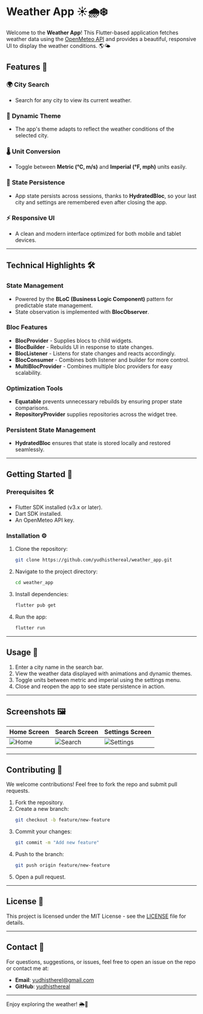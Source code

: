 # Weather App ☀️🌧️❄️

Welcome to the **Weather App**! This Flutter-based application fetches weather data using the [OpenMeteo API](https://open-meteo.com/) and provides a beautiful, responsive UI to display the weather conditions. 🌎🌤️

## Features 🚀

### 🌍 **City Search**
- Search for any city to view its current weather.

### 🎨 **Dynamic Theme**
- The app's theme adapts to reflect the weather conditions of the selected city.

### 🌡️ **Unit Conversion**
- Toggle between **Metric (°C, m/s)** and **Imperial (°F, mph)** units easily.

### 🔄 **State Persistence**
- App state persists across sessions, thanks to **HydratedBloc**, so your last city and settings are remembered even after closing the app.

### ⚡ **Responsive UI**
- A clean and modern interface optimized for both mobile and tablet devices.

---

## Technical Highlights 🛠️

### **State Management**
- Powered by the **BLoC (Business Logic Component)** pattern for predictable state management.
- State observation is implemented with **BlocObserver**.

### **Bloc Features**
- **BlocProvider** - Supplies blocs to child widgets.
- **BlocBuilder** - Rebuilds UI in response to state changes.
- **BlocListener** - Listens for state changes and reacts accordingly.
- **BlocConsumer** - Combines both listener and builder for more control.
- **MultiBlocProvider** - Combines multiple bloc providers for easy scalability.

### **Optimization Tools**
- **Equatable** prevents unnecessary rebuilds by ensuring proper state comparisons.
- **RepositoryProvider** supplies repositories across the widget tree.

### **Persistent State Management**
- **HydratedBloc** ensures that state is stored locally and restored seamlessly.

---

## Getting Started 🚧

### Prerequisites 🛠️
- Flutter SDK installed (v3.x or later).
- Dart SDK installed.
- An OpenMeteo API key.

### Installation ⚙️
1. Clone the repository:
   ```bash
   git clone https://github.com/yudhisthereal/weather_app.git
   ```
2. Navigate to the project directory:
   ```bash
   cd weather_app
   ```
3. Install dependencies:
   ```bash
   flutter pub get
   ```
4. Run the app:
   ```bash
   flutter run
   ```

---

## Usage 📱
1. Enter a city name in the search bar.
2. View the weather data displayed with animations and dynamic themes.
3. Toggle units between metric and imperial using the settings menu.
4. Close and reopen the app to see state persistence in action.

---

## Screenshots 🖼️
| Home Screen  | Search Screen | Settings Screen |
|--------------|---------------|-----------------|
| ![Home](assets/screenshots/home.png) | ![Search](assets/screenshots/search.png) | ![Settings](assets/screenshots/settings.png) |

---

## Contributing 🤝
We welcome contributions! Feel free to fork the repo and submit pull requests.

1. Fork the repository.
2. Create a new branch:
   ```bash
   git checkout -b feature/new-feature
   ```
3. Commit your changes:
   ```bash
   git commit -m "Add new feature"
   ```
4. Push to the branch:
   ```bash
   git push origin feature/new-feature
   ```
5. Open a pull request.

---

## License 📄
This project is licensed under the MIT License - see the [LICENSE](LICENSE) file for details.

---

## Contact 📧
For questions, suggestions, or issues, feel free to open an issue on the repo or contact me at:
- **Email**: yudhistherel@gmail.com
- **GitHub**: [yudhisthereal](https://github.com/yudhisthereal)

---

Enjoy exploring the weather! 🌦️🌈

